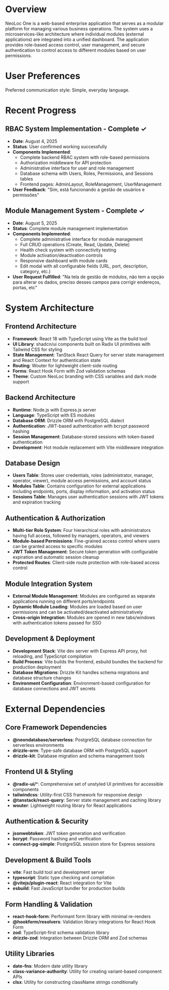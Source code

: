 # Overview

NeoLoc One is a web-based enterprise application that serves as a modular platform for managing various business operations. The system uses a microservices-like architecture where individual modules (external applications) are integrated into a unified dashboard. The application provides role-based access control, user management, and secure authentication to control access to different modules based on user permissions.

# User Preferences

Preferred communication style: Simple, everyday language.

# Recent Progress

## RBAC System Implementation - Complete ✓
- **Date**: August 4, 2025
- **Status**: User confirmed working successfully
- **Components Implemented**:
  - Complete backend RBAC system with role-based permissions
  - Authorization middleware for API protection
  - Administrative interface for user and role management
  - Database schema with Users, Roles, Permissions, and Sessions tables
  - Frontend pages: AdminLayout, RoleManagement, UserManagement
- **User Feedback**: "Sim, está funcionando a gestão de usuários e permissões"

## Module Management System - Complete ✓
- **Date**: August 5, 2025
- **Status**: Complete module management implementation
- **Components Implemented**:
  - Complete administrative interface for module management
  - Full CRUD operations (Create, Read, Update, Delete)
  - Health check system with connectivity testing
  - Module activation/deactivation controls
  - Responsive dashboard with module cards
  - Edit modal with all configurable fields (URL, port, description, category, etc.)
- **User Request Fulfilled**: "Na tela de gestão de módulos, não tem a opção para alterar os dados, preciso desses campos para corrigir endereços, portas, etc"

# System Architecture

## Frontend Architecture
- **Framework**: React 18 with TypeScript using Vite as the build tool
- **UI Library**: shadcn/ui components built on Radix UI primitives with Tailwind CSS for styling
- **State Management**: TanStack React Query for server state management and React Context for authentication state
- **Routing**: Wouter for lightweight client-side routing
- **Forms**: React Hook Form with Zod validation schemas
- **Theme**: Custom NeoLoc branding with CSS variables and dark mode support

## Backend Architecture
- **Runtime**: Node.js with Express.js server
- **Language**: TypeScript with ES modules
- **Database ORM**: Drizzle ORM with PostgreSQL dialect
- **Authentication**: JWT-based authentication with bcrypt password hashing
- **Session Management**: Database-stored sessions with token-based authentication
- **Development**: Hot module replacement with Vite middleware integration

## Database Design
- **Users Table**: Stores user credentials, roles (administrator, manager, operator, viewer), module access permissions, and account status
- **Modules Table**: Contains configuration for external applications including endpoints, ports, display information, and activation status
- **Sessions Table**: Manages user authentication sessions with JWT tokens and expiration tracking

## Authentication & Authorization
- **Multi-tier Role System**: Four hierarchical roles with administrators having full access, followed by managers, operators, and viewers
- **Module-based Permissions**: Fine-grained access control where users can be granted access to specific modules
- **JWT Token Management**: Secure token generation with configurable expiration and automatic session cleanup
- **Protected Routes**: Client-side route protection with role-based access control

## Module Integration System
- **External Module Management**: Modules are configured as separate applications running on different ports/endpoints
- **Dynamic Module Loading**: Modules are loaded based on user permissions and can be activated/deactivated administratively
- **Cross-origin Integration**: Modules are opened in new tabs/windows with authentication tokens passed for SSO

## Development & Deployment
- **Development Stack**: Vite dev server with Express API proxy, hot reloading, and TypeScript compilation
- **Build Process**: Vite builds the frontend, esbuild bundles the backend for production deployment
- **Database Migrations**: Drizzle Kit handles schema migrations and database structure changes
- **Environment Configuration**: Environment-based configuration for database connections and JWT secrets

# External Dependencies

## Core Framework Dependencies
- **@neondatabase/serverless**: PostgreSQL database connection for serverless environments
- **drizzle-orm**: Type-safe database ORM with PostgreSQL support
- **drizzle-kit**: Database migration and schema management tools

## Frontend UI & Styling
- **@radix-ui/***: Comprehensive set of unstyled UI primitives for accessible components
- **tailwindcss**: Utility-first CSS framework for responsive design
- **@tanstack/react-query**: Server state management and caching library
- **wouter**: Lightweight routing library for React applications

## Authentication & Security
- **jsonwebtoken**: JWT token generation and verification
- **bcrypt**: Password hashing and verification
- **connect-pg-simple**: PostgreSQL session store for Express sessions

## Development & Build Tools
- **vite**: Fast build tool and development server
- **typescript**: Static type checking and compilation
- **@vitejs/plugin-react**: React integration for Vite
- **esbuild**: Fast JavaScript bundler for production builds

## Form Handling & Validation
- **react-hook-form**: Performant form library with minimal re-renders
- **@hookform/resolvers**: Validation library integrations for React Hook Form
- **zod**: TypeScript-first schema validation library
- **drizzle-zod**: Integration between Drizzle ORM and Zod schemas

## Utility Libraries
- **date-fns**: Modern date utility library
- **class-variance-authority**: Utility for creating variant-based component APIs
- **clsx**: Utility for constructing className strings conditionally
